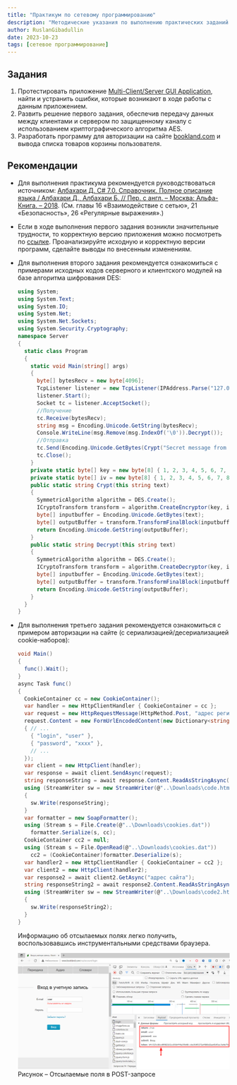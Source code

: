 ```yaml
---
title: "Практикум по сетевому программированию"
description: "Методические указания по выполнению практических заданий по сетевому программированию на языке C#."
author: RuslanGibadullin
date: 2023-10-23
tags: [сетевое программирование]
---
```


## Задания

1. Протестировать приложение [Multi-Client/Server GUI Application](https://csharpcooking.github.io/practice/Multi-Client-Chat-Server-Original-Version.zip), найти и устранить ошибки, которые возникают в ходе работы с данным приложением.
2. Развить решение первого задания, обеспечив передачу данных между клиентами и сервером по защищенному каналу с использованием криптографического алгоритма AES.
3. Разработать программу для авторизации на сайте [bookland.com](https://www.bookland.com) и вывода списка товаров корзины пользователя.

## Рекомендации

* Для выполнения практикума рекомендуется руководствоваться источником:
  [Албахари Д. C# 7.0. Справочник. Полное описание языка / Албахари Д., Албахари Б. // Пер. с англ. – Москва: Альфа-Книга. – 2018](https://csharpcooking.github.io/theory/AlbahariCSharp7Ru.pdf). (См. главы 16 «Взаимодействие с сетью», 21 «Безопасность», 26 «Регулярные выражения».)

* Если в ходе выполнения первого задания возникли значительные трудности, то корректную версию приложения можно посмотреть по [ссылке](https://csharpcooking.github.io/practice/Multi-Client-Chat-Server-Correct-Version.zip). Проанализируйте исходную и корректную версии программ, сделайте выводы по внесенным изменениям.

* Для выполнения второго задания рекомендуется ознакомиться с примерами исходных кодов серверного и клиентского модулей на базе алгоритма шифрования DES:

  ```csharp
  using System;
  using System.Text;
  using System.IO;
  using System.Net;
  using System.Net.Sockets;
  using System.Security.Cryptography;
  namespace Server
  {
    static class Program
    {
      static void Main(string[] args)
      {
        byte[] bytesRecv = new byte[4096];
        TcpListener listener = new TcpListener(IPAddress.Parse("127.0.0.1"), 5001);
        listener.Start();
        Socket tc = listener.AcceptSocket();
        //Получение
        tc.Receive(bytesRecv);
        string msg = Encoding.Unicode.GetString(bytesRecv);
        Console.WriteLine(msg.Remove(msg.IndexOf('\0')).Decrypt());
        //Отправка
        tc.Send(Encoding.Unicode.GetBytes(Crypt("Secret message from server.")));
        tc.Close();
      }
      private static byte[] key = new byte[8] { 1, 2, 3, 4, 5, 6, 7, 8 };
      private static byte[] iv = new byte[8] { 1, 2, 3, 4, 5, 6, 7, 8 };
      public static string Crypt(this string text)
      {
        SymmetricAlgorithm algorithm = DES.Create();
        ICryptoTransform transform = algorithm.CreateEncryptor(key, iv);
        byte[] inputbuffer = Encoding.Unicode.GetBytes(text);
        byte[] outputBuffer = transform.TransformFinalBlock(inputbuffer, 0, inputbuffer.Length);
        return Encoding.Unicode.GetString(outputBuffer);
      }
      public static string Decrypt(this string text)
      {
        SymmetricAlgorithm algorithm = DES.Create();
        ICryptoTransform transform = algorithm.CreateDecryptor(key, iv);
        byte[] inputbuffer = Encoding.Unicode.GetBytes(text);
        byte[] outputBuffer = transform.TransformFinalBlock(inputbuffer, 0, inputbuffer.Length);
        return Encoding.Unicode.GetString(outputBuffer);
      }
    }
  }
  ```
  
* Для выполнения третьего задания рекомендуется ознакомиться с примером авторизации на сайте (с сериализацией/десериализацией cookie-наборов):
  
  ```csharp
  void Main()
  {
    func().Wait();
  }
  async Task func()
  {
    CookieContainer cc = new CookieContainer();
    var handler = new HttpClientHandler { CookieContainer = cc };
    var request = new HttpRequestMessage(HttpMethod.Post, "адрес регистрационной формы сайта");
    request.Content = new FormUrlEncodedContent(new Dictionary<string, string>
    { // ...
      { "login", "user" },
      { "password", "xxxx" }, 
      // ...
    });
    var client = new HttpClient(handler);
    var response = await client.SendAsync(request);
    string responseString = await response.Content.ReadAsStringAsync();
    using (StreamWriter sw = new StreamWriter(@"..\Downloads\code.html", false, System.Text.Encoding.Default))
    {
      sw.Write(responseString);
    }
    var formatter = new SoapFormatter();
    using (Stream s = File.Create(@"..\Downloads\cookies.dat"))
      formatter.Serialize(s, cc);
    CookieContainer cc2 = null;
    using (Stream s = File.OpenRead(@"..\Downloads\cookies.dat"))
      cc2 = (CookieContainer)formatter.Deserialize(s);
    var handler2 = new HttpClientHandler { CookieContainer = cc2 };
    var client2 = new HttpClient(handler2);
    var response2 = await client2.GetAsync("адрес сайта");
    string responseString2 = await response2.Content.ReadAsStringAsync();
    using (StreamWriter sw = new StreamWriter(@"..\Downloads\code2.html", false, System.Text.Encoding.Default))
    {
      sw.Write(responseString2);
    }
  }
  ```
  Информацию об отсылаемых полях легко получить, воспользовавшись инструментальными средствами браузера.

  ![](https://raw.githubusercontent.com/CSharpCooking/CSharpCooking.github.io/refs/heads/main/pastes/2022-01-31-21-21-30.png)  
  Рисунок – Отсылаемые поля в POST-запросе
